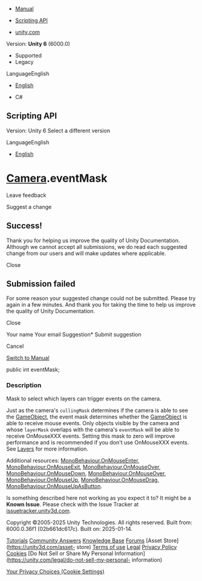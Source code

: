 [ ]()

  * [Manual](../Manual/index.html)
  * [Scripting API](../ScriptReference/index.html)

  * [unity.com](https://unity.com/)

Version: **Unity 6** (6000.0)

  * Supported
  * Legacy

LanguageEnglish

  * [English]()

  * C#

[ ](https://docs.unity3d.com)

## Scripting API

Version: Unity 6 Select a different version

LanguageEnglish

  * [English]()

#  [Camera](Camera.html).eventMask

Leave feedback

Suggest a change

## Success!

Thank you for helping us improve the quality of Unity Documentation. Although
we cannot accept all submissions, we do read each suggested change from our
users and will make updates where applicable.

Close

## Submission failed

For some reason your suggested change could not be submitted. Please <a>try
again</a> in a few minutes. And thank you for taking the time to help us
improve the quality of Unity Documentation.

Close

Your name Your email Suggestion* Submit suggestion

Cancel

[Switch to Manual](../Manual/class-Camera.html "Go to Camera Component in the
Manual")

public int eventMask;

### Description

Mask to select which layers can trigger events on the camera.

Just as the camera's `cullingMask` determines if the camera is able to see the
[GameObject](GameObject.html), the event mask determines whether the
[GameObject](GameObject.html) is able to receive mouse events. Only objects
visible by the camera and whose `layerMask` overlaps with the camera's
`eventMask` will be able to receive OnMouseXXX events. Setting this mask to
zero will improve performance and is recommended if you don't use OnMouseXXX
events. See [Layers](../Manual/Layers.html) for more information.  
  
Additional resources:
[MonoBehaviour.OnMouseEnter](MonoBehaviour.OnMouseEnter.html),
[MonoBehaviour.OnMouseExit](MonoBehaviour.OnMouseExit.html),
[MonoBehaviour.OnMouseOver](MonoBehaviour.OnMouseOver.html),
[MonoBehaviour.OnMouseDown](MonoBehaviour.OnMouseDown.html),
[MonoBehaviour.OnMouseOver](MonoBehaviour.OnMouseOver.html),
[MonoBehaviour.OnMouseUp](MonoBehaviour.OnMouseUp.html),
[MonoBehaviour.OnMouseDrag](MonoBehaviour.OnMouseDrag.html),
[MonoBehaviour.OnMouseUpAsButton](MonoBehaviour.OnMouseUpAsButton.html).

Is something described here not working as you expect it to? It might be a
**Known Issue**. Please check with the Issue Tracker at
[issuetracker.unity3d.com](https://issuetracker.unity3d.com).

Copyright ©2005-2025 Unity Technologies. All rights reserved. Built from:
6000.0.36f1 (02b661dc617c). Built on: 2025-01-14.

[Tutorials](https://unity3d.com/learn) [Community
Answers](https://answers.unity3d.com) [Knowledge
Base](https://support.unity3d.com/hc/en-us)
[Forums](https://forum.unity3d.com) [Asset Store](https://unity3d.com/asset-
store) [Terms of use](https://docs.unity3d.com/Manual/TermsOfUse.html)
[Legal](https://unity.com/legal) [Privacy
Policy](https://unity.com/legal/privacy-policy)
[Cookies](https://unity.com/legal/cookie-policy) [Do Not Sell or Share My
Personal Information](https://unity.com/legal/do-not-sell-my-personal-
information)

[Your Privacy Choices (Cookie Settings)](javascript:void\(0\);)

